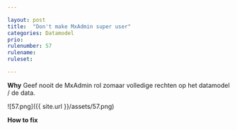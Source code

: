 ```yaml
---

layout: post
title:  "Don't make MxAdmin super user"
categories: Datamodel
prio: 
rulenumber: 57
rulename: 
ruleset: 

---
```


**Why**
Geef nooit de MxAdmin rol zomaar volledige rechten op het datamodel / de data.

![57.png]({{ site.url }}/assets/57.png)

**How to fix**
